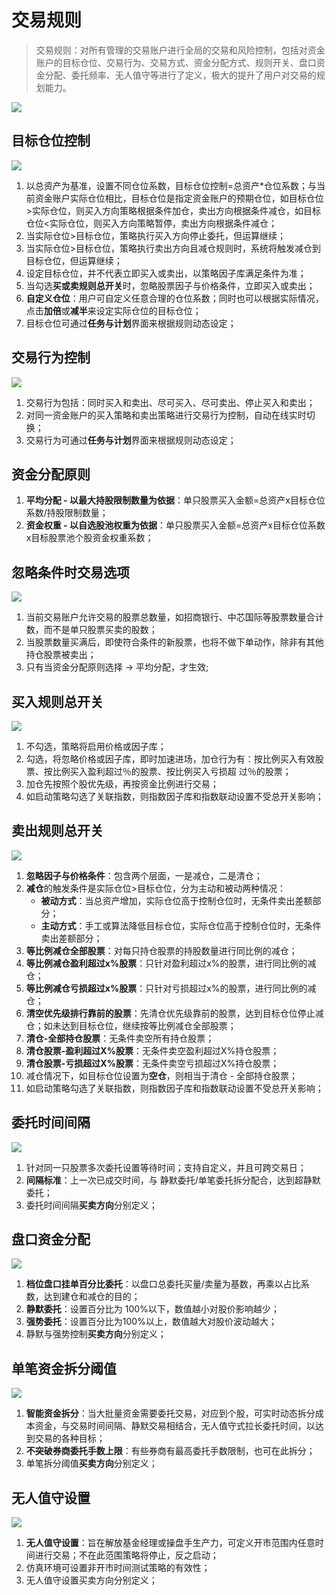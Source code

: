# 交易规则

> 交易规则：对所有管理的交易账户进行全局的交易和风险控制，包括对资金账户的目标仓位、交易行为、交易方式、资金分配方式、规则开关、盘口资金分配、委托频率、无人值守等进行了定义，极大的提升了用户对交易的规划能力。

![](_assets/images/fund_ruler.png)

## 目标仓位控制

![](_assets/images/Position_Control.png)

1. 以总资产为基准，设置不同仓位系数，目标仓位控制=总资产*仓位系数；与当前资金账户实际仓位相比，目标仓位是指定资金账户的预期仓位，如目标仓位>实际仓位，则买入方向策略根据条件加仓，卖出方向根据条件减仓，如目标仓位<实际仓位，则买入方向策略暂停，卖出方向根据条件减仓；
2. 当实际仓位>目标仓位，策略执行买入方向停止委托，但运算继续；
3. 当实际仓位>目标仓位，策略执行卖出方向且减仓规则时，系统将触发减仓到目标仓位，但运算继续；
4. 设定目标仓位，并不代表立即买入或卖出，以策略因子库满足条件为准；
5. 当勾选**买或卖规则总开关**时，忽略股票因子与价格条件，立即买入或卖出；
6. **自定义仓位**：用户可自定义任意合理的仓位系数；同时也可以根据实际情况，点击**加倍**或**减半**来设定实际仓位的目标仓位；
7. 目标仓位可通过**任务与计划**界面来根据规则动态设定；

## 交易行为控制

![](_assets/images/position_action.png)

1. 交易行为包括：同时买入和卖出、尽可买入、尽可卖出、停止买入和卖出；
2. 对同一资金账户的买入策略和卖出策略进行交易行为控制，自动在线实时切换；
2. 交易行为可通过**任务与计划**界面来根据规则动态设定；

## 资金分配原则
1. **平均分配 - 以最大持股限制数量为依据**：单只股票买入金额=总资产x目标仓位系数/持股限制数量；
2. **资金权重 - 以自选股池权重为依据**：单只股票买入金额=总资产x目标仓位系数x目标股票池个股资金权重系数；

## 忽略条件时交易选项

![](_assets/images/maxStock.png)

1. 当前交易账户允许交易的股票总数量，如招商银行、中芯国际等股票数量合计数，而不是单只股票买卖的股数；
2. 当股票数量买满后，即使符合条件的新股票，也将不做下单动作，除非有其他持仓股票被卖出；
3. 只有当资金分配原则选择 -> 平均分配，才生效;


## 买入规则总开关

![](_assets/images/condition_buy.png)

1. 不勾选，策略将启用价格或因子库；
2. 勾选，将忽略价格或因子库，即时加速进场，加仓行为有：按比例买入有效股票、按比例买入盈利超过％的股票、按比例买入亏损超
    过％的股票；
3. 加仓先按照个股优先级，再按资金比例进行交易；
4. 如启动策略勾选了关联指数，则指数因子库和指数联动设置不受总开关影响；

## 卖出规则总开关

![](_assets/images/condition_sell.png)

1. **忽略因子与价格条件**：包含两个层面，一是减仓，二是清仓；
2. **减仓**的触发条件是实际仓位>目标仓位，分为主动和被动两种情况：
   - **被动方式**：当总资产增加，实际仓位高于控制仓位时，无条件卖出差额部分；
   - **主动方式**：手工或算法降低目标仓位，实际仓位高于控制仓位时，无条件卖出差额部分；
3. **等比例减仓全部股票**：对每只持仓股票的持股数量进行同比例的减仓；
4. **等比例减仓盈利超过x%股票**：只针对盈利超过x%的股票，进行同比例的减仓；
5. **等比例减仓亏损超过x%股票**：只针对亏损超过x%的股票，进行同比例的减仓；
6. **清空优先级排行靠前的股票**：先清仓优先级靠前的股票，达到目标仓位停止减仓；如未达到目标仓位，继续按等比例减仓全部股票；
7. **清仓-全部持仓股票**：无条件卖空所有持仓股票；
8. **清仓股票-盈利超过X%股票**：无条件卖空盈利超过X%持仓股票；
9. **清仓股票-亏损超过X%股票**：无条件卖空亏损超过X%持仓股票；
10. 减仓情况下，如目标仓位设置为**空仓**，则相当于清仓 - 全部持仓股票；
11. 如启动策略勾选了关联指数，则指数因子库和指数联动设置不受总开关影响；

## 委托时间间隔

![](_assets/images/interval_buy.png)

1. 针对同一只股票多次委托设置等待时间；支持自定义，并且可跨交易日；
2. **间隔标准**：上一次已成交时间，与 静默委托/单笔委托拆分配合，达到超静默委托；
3. 委托时间间隔**买卖方向**分别定义；

##  盘口资金分配

![](_assets/images/gear_buy.png)

1. **档位盘口挂单百分比委托**：以盘口总委托买量/卖量为基数，再乘以占比系数，达到建仓和减仓的目的；
2. **静默委托**：设置百分比为 100%以下，数值越小对股价影响越少；
3. **强势委托**：设置百分比为100%以上，数值越大对股价波动越大；
4. 静默与强势控制**买卖方向**分别定义；

## 单笔资金拆分阈值

![](_assets/images/split_buy.png)

1. **智能资金拆分**：当大批量资金需要委托交易，对应到个股，可实时动态拆分成本资金，与交易时间间隔、静默交易相结合，无人值守式拉长委托时间，以达到交易的各种目标；
2. **不突破券商委托手数上限**：有些券商有最高委托手数限制，也可在此拆分；
3. 单笔拆分阈值**买卖方向**分别定义；

## 无人值守设置

![](_assets/images/Timedtask_buy.png)

1. **无人值守设置**：旨在解放基金经理或操盘手生产力，可定义开市范围内任意时间进行交易；不在此范围策略将停止，反之启动；
2. 仿真环境可设置非开市时间测试策略的有效性；
3. 无人值守设置买卖方向分别定义；
